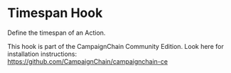 Timespan Hook
=============

Define the timespan of an Action.

This hook is part of the CampaignChain Community Edition. Look here for
installation instructions: https://github.com/CampaignChain/campaignchain-ce